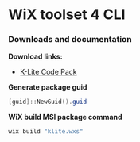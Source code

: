# WiX toolset 4 CLI
### Downloads and documentation
<b>Download links:</b> <br />
* [K-Lite Code Pack](https://www.codecguide.com/download_kl.htm)

<b>Generate package guid</b>
```powershell
[guid]::NewGuid().guid
```

<b>WiX build MSI package command</b>
```powershell
wix build "klite.wxs"
```